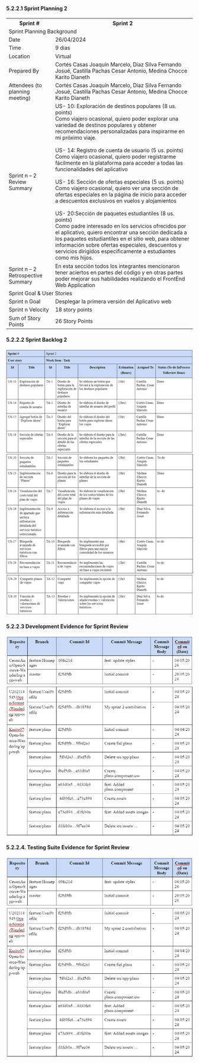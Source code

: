 #### 5.2.2.1 Sprint Planning 2
<table>
<tr>
    <th colspan="5">Sprint #</th>
    <th colspan="9">Sprint 2</th>
  </tr>
      <tr>
    <td colspan="13">Sprint Planning Background</td>
  </tr>
  <tr>
    <td colspan="5">Date</td>
    <td colspan="8">26/04/2024</td>
</tr>
  <tr>
    <td colspan="5">Time</td>
    <td colspan="8">9 dias</td>
  </tr>
  <tr>
    <td colspan="5">Location</td>
    <td colspan="8">Virtual</td>
<tr>
    <td colspan="5">Prepared By</td>
    <td colspan="8">Cortés Casas Joaquín Marcelo, Díaz Silva Fernando Josué,
Castilla Pachas Cesar Antonio,
Medina Chocce Karito Dianeth</td>
</tr>
<tr>
    <td colspan="5">Attendees (to planning meeting)</td>
    <td colspan="8">Cortés Casas Joaquín Marcelo, Díaz Silva Fernando Josué,
Castilla Pachas Cesar Antonio,
Medina Chocce Karito Dianeth</td>
</tr>
<tr>
    <td colspan="5">Sprint n – 2 Review Summary</td>
    <td colspan="8">US- 10: Exploración de destinos populares (8 us. points) <br>
Como viajero ocasional, quiero poder explorar una variedad de destinos populares y obtener recomendaciones personalizadas para inspirarme en mi próximo viaje. <br> <br>
US- 14: Registro de cuenta de usuario (5 us. points) <br>
Como viajero ocasional, quiero poder registrarme fácilmente en la plataforma para acceder a todas las funcionalidades del aplicativo  <br> <br>
US- 16: Sección de ofertas especiales (5 us. points) <br>
Como viajero ocasional, quiero ver una sección de ofertas especiales en la página de inicio para acceder a descuentos exclusivos en vuelos y alojamientos <br> <br>
US- 20:Sección de paquetes estudiantiles (8 us. points) <br>
Como padre interesado en los servicios ofrecidos por el aplicativo, quiero encontrar una sección dedicada a los paquetes estudiantiles en el sitio web, para obtener información sobre ofertas especiales, descuentos y servicios dirigidos específicamente a estudiantes como mis hijos.</td>
</tr>
<tr>
    <td colspan="5">Sprint n – 2 Retrospective Summary</td>
    <td colspan="8">En esta sección todos los integrantes mencionaron tener aciertos en partes del código y en otras partes poder mejorar sus habilidades realizando el FrontEnd Web Application</td>
</tr>
<tr>
    <td colspan="13">Sprint Goal & User Stories</td>
</tr>
<tr>
    <td colspan="5">Sprint n Goal</td>
    <td colspan="8">Desplegar la primera versión del Aplicativo web</td>
</tr>
<tr>
    <td colspan="5">Sprint n Velocity</td>
    <td colspan="8">18 story points</td>
</tr>
<tr>
    <td colspan="5">Sum of Story Points</td>
    <td colspan="8">26 Story Points</td>
</tr>
</table>

#### 5.2.2.2 Sprint Backlog 2

![sprint-2](../assets/imgs/sprint-2.1.png)
![sprint-2](../assets/imgs/sprint-2.2.png)
![sprint-2](../assets/imgs/sprint-2.3.png)

#### 5.2.2.3 Development Evidence for Sprint Review 


![sprint-2](../assets/imgs/sprint-2.1.1.png)
![sprint-2](../assets/imgs/sprint-2.1.2.png)

#### 5.2.2.4. Testing Suite Evidence for Sprint Review

![sprint-2](../assets/imgs/sprint-2.1.1.png)
![sprint-2](../assets/imgs/sprint-2.1.2.png)
